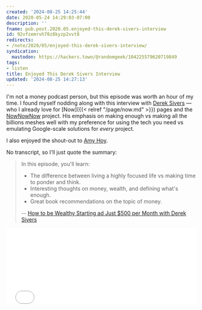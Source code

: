 ```yaml
---
created: '2024-08-25 14:25:44'
date: 2020-05-24 14:29:03-07:00
description: ''
fname: pub.post.2020.05.enjoyed-this-derek-sivers-interview
id: 92vfzemrvh78z8kyzp2vvt8
redirects:
- /note/2020/05/enjoyed-this-derek-sivers-interview/
syndication:
  mastodon: https://hackers.town/@randomgeek/104225579620719849
tags:
- listen
title: Enjoyed This Derek Sivers Interview
updated: '2024-08-25 14:27:13'
---
```


I'm not a money podcast person, but this episode was worth an hour of my time. I found myself nodding along with this interview with [Derek Sivers](https://sivers.org) — who I already love for [Now]({{< relref "/page/now.md" >}}) pages and the [NowNowNow](https://nownownow.com/) project. His emphasis on making enough vs making all the billions meshes well with my preference for using the tech you need vs emulating Google-scale solutions for *every* project.

I also enjoyed the shout-out to [Amy Hoy](https://stackingthebricks.com/).

No transcript, so I'll just quote the summary:

> In this episode, you'll learn:
>
> - The difference between living a highly focused life vs making time to ponder and think.
> - Interesting thoughts on money, wealth, and defining what's enough.
> - Great book recommendations on the topic of money.
>
> -- [How to be Wealthy Starting ad Just $500 per Month with Derek Sivers](https://blog.runnymede.com/how-to-be-wealthy-starting-at-just-500-per-month-with-derek-sivers)

<div style="position: relative; padding-bottom: 200px; height: 0; overflow: hidden;">
  <iframe
    style="position: absolute; top: 0; left: 0; width: 100%; height: 100%; border: 0;"
    src="//html5-player.libsyn.com/embed/episode/id/14476502/height/90/theme/custom/thumbnail/yes/direction/backward/render-playlist/no/custom-color/008969/"
    scrolling="no"  allowfullscreen webkitallowfullscreen mozallowfullscreen oallowfullscreen
  msallowfullscreen></iframe>
</div>
